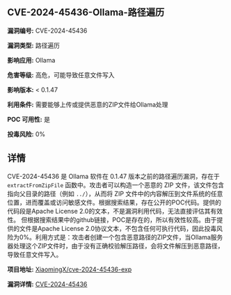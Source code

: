 ## CVE-2024-45436-Ollama-路径遍历

**漏洞编号:** CVE-2024-45436

**漏洞类型:** 路径遍历

**影响应用:** Ollama

**危害等级:** 高危，可能导致任意文件写入

**影响版本:** < 0.1.47

**利用条件:** 需要能够上传或提供恶意的ZIP文件给Ollama处理

**POC 可用性:** 是

**投毒风险:** 0%

## 详情

CVE-2024-45436 是 Ollama 软件在 0.1.47 版本之前的路径遍历漏洞，存在于 `extractFromZipFile` 函数中。攻击者可以构造一个恶意的 ZIP 文件，该文件包含指向父目录的路径（例如 `../`），从而将 ZIP 文件中的内容解压到文件系统的任意位置，进而覆盖或访问敏感文件。根据搜索结果，存在公开的POC代码。提供的代码段是Apache License 2.0的文本，不是漏洞利用代码，无法直接评估其有效性。 但根据搜索结果中的github链接，POC是存在的，所以有效性较高。由于提供的文件是Apache License 2.0协议文本，不包含任何可执行代码，因此投毒风险为0%。利用方式是：攻击者创建一个包含恶意路径的ZIP文件，当Ollama服务器处理这个ZIP文件时，由于没有正确校验解压路径，会将文件解压到恶意路径，导致任意文件写入。

**项目地址:** [XiaomingX/cve-2024-45436-exp](https://github.com/XiaomingX/cve-2024-45436-exp)

**漏洞详情:** [CVE-2024-45436](https://nvd.nist.gov/vuln/detail/CVE-2024-45436)